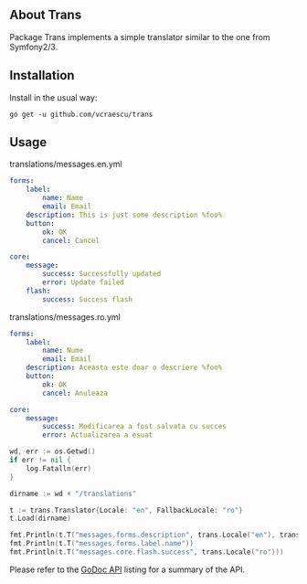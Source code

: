 ## About Trans

Package Trans implements a simple translator similar to the one from Symfony2/3. 

## Installation

Install in the usual way:

    go get -u github.com/vcraescu/trans

## Usage

translations/messages.en.yml
```yaml
forms:
    label:
        name: Name
        email: Email
    description: This is just some description %foo%
    button:
        ok: OK
        cancel: Cancel

core:
    message:
        success: Successfully updated
        error: Update failed
    flash:
        success: Success flash
```

translations/messages.ro.yml
```yaml
forms:
    label:
        name: Nume
        email: Email
    description: Aceasta este doar o descriere %foo%
    button:
        ok: OK
        cancel: Anuleaza

core:
    message:
        success: Modificarea a fost salvata cu succes
        error: Actualizarea a esuat
```

```go
wd, err := os.Getwd()
if err != nil {
    log.Fatalln(err)
}

dirname := wd + "/translations"

t := trans.Translator{Locale: "en", FallbackLocale: "ro"}
t.Load(dirname)

fmt.Println(t.T("messages.forms.description", trans.Locale("en"), trans.Params{"%foo%": "this is foo"}))
fmt.Println(t.T("messages.forms.label.name"))
fmt.Println(t.T("messages.core.flash.success", trans.Locale("ro")))
```

Please refer to the [GoDoc API](https://godoc.org/github.com/vcraescu/trans) listing for a summary of the API. 
